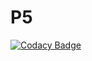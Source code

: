 # P5
[![Codacy Badge](https://app.codacy.com/project/badge/Grade/9af99025a6c345a9972eb441d049e0b4)](https://www.codacy.com/gh/JGoronflot/P5/dashboard?utm_source=github.com&amp;utm_medium=referral&amp;utm_content=JGoronflot/P5&amp;utm_campaign=Badge_Grade)
